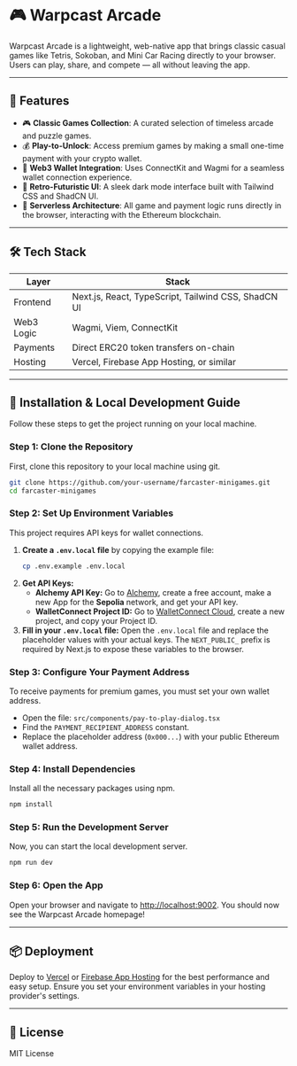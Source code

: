 # 🎮 Warpcast Arcade

Warpcast Arcade is a lightweight, web-native app that brings classic casual games like Tetris, Sokoban, and Mini Car Racing directly to your browser. Users can play, share, and compete — all without leaving the app.

---

## 🎯 Features

- 🎮 **Classic Games Collection**: A curated selection of timeless arcade and puzzle games.
- 💰 **Play-to-Unlock**: Access premium games by making a small one-time payment with your crypto wallet.
- 🔗 **Web3 Wallet Integration**: Uses ConnectKit and Wagmi for a seamless wallet connection experience.
- 🎨 **Retro-Futuristic UI**: A sleek dark mode interface built with Tailwind CSS and ShadCN UI.
- 🚀 **Serverless Architecture**: All game and payment logic runs directly in the browser, interacting with the Ethereum blockchain.

---

## 🛠️ Tech Stack

| Layer         | Stack                                         |
|---------------|-----------------------------------------------|
| Frontend      | Next.js, React, TypeScript, Tailwind CSS, ShadCN UI |
| Web3 Logic    | Wagmi, Viem, ConnectKit                       |
| Payments      | Direct ERC20 token transfers on-chain         |
| Hosting       | Vercel, Firebase App Hosting, or similar      |

---

## 🧪 Installation & Local Development Guide

Follow these steps to get the project running on your local machine.

### Step 1: Clone the Repository
First, clone this repository to your local machine using git.

```bash
git clone https://github.com/your-username/farcaster-minigames.git
cd farcaster-minigames
```

### Step 2: Set Up Environment Variables
This project requires API keys for wallet connections.

1.  **Create a `.env.local` file** by copying the example file:
    ```bash
    cp .env.example .env.local
    ```
2.  **Get API Keys:**
    *   **Alchemy API Key:** Go to [Alchemy](https://www.alchemy.com/), create a free account, make a new App for the **Sepolia** network, and get your API key.
    *   **WalletConnect Project ID:** Go to [WalletConnect Cloud](https://cloud.walletconnect.com/), create a new project, and copy your Project ID.
3.  **Fill in your `.env.local` file:**
    Open the `.env.local` file and replace the placeholder values with your actual keys. The `NEXT_PUBLIC_` prefix is required by Next.js to expose these variables to the browser.

### Step 3: Configure Your Payment Address
To receive payments for premium games, you must set your own wallet address.

-   Open the file: `src/components/pay-to-play-dialog.tsx`
-   Find the `PAYMENT_RECIPIENT_ADDRESS` constant.
-   Replace the placeholder address (`0x000...`) with your public Ethereum wallet address.

### Step 4: Install Dependencies
Install all the necessary packages using npm.

```bash
npm install
```

### Step 5: Run the Development Server
Now, you can start the local development server.

```bash
npm run dev
```

### Step 6: Open the App
Open your browser and navigate to [http://localhost:9002](http://localhost:9002). You should now see the Warpcast Arcade homepage!

---

## 📦 Deployment

Deploy to [Vercel](https://vercel.com/) or [Firebase App Hosting](https://firebase.google.com/docs/app-hosting) for the best performance and easy setup. Ensure you set your environment variables in your hosting provider's settings.

---

## 📄 License

MIT License
